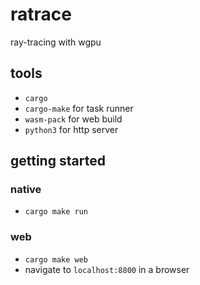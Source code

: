 # ratrace

ray-tracing with wgpu

## tools

- `cargo`
- `cargo-make` for task runner
- `wasm-pack` for web build
- `python3` for http server

## getting started

### native

- `cargo make run`

### web

- `cargo make web`
- navigate to `localhost:8800` in a browser
